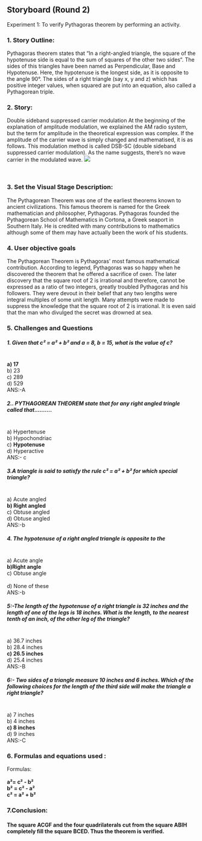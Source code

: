## Storyboard (Round 2)

Experiment 1: To verify Pythagoras theorem by performing an activity.

### 1. Story Outline:

Pythagoras theorem states that “In a right-angled triangle, the square of the hypotenuse side is equal to the sum of squares of the other two sides“. The sides of this triangles have been named as Perpendicular, Base and Hypotenuse. Here, the hypotenuse is the longest side, as it is opposite to the angle 90°. The sides of a right triangle (say x, y and z) which has positive integer values, when squared are put into an equation, also called a Pythagorean triple.
### 2. Story:

Double sideband suppressed carrier modulation
At the beginning of the explanation of amplitude modulation, we explained the AM radio system, but the term for amplitude in the theoretical expression was complex. If the amplitude of the carrier wave is simply changed and mathematised, it is as follows. This modulation method is called DSB-SC (double sideband suppressed carrier modulation). As the name suggests, there’s no wave carrier in the modulated wave.
<img src="experiment/image/rec.png">

<br>



### 3. Set the Visual Stage Description:
The Pythagorean Theorem was one of the earliest theorems known to ancient civilizations. This famous theorem is named for the Greek mathematician and philosopher, Pythagoras. Pythagoras founded the Pythagorean School of Mathematics in Cortona, a Greek seaport in Southern Italy. He is credited with many contributions to mathematics although some of them may have actually been the work of his students.

### 4. User objective goals
The Pythagorean Theorem is Pythagoras' most famous mathematical contribution. According to legend, Pythagoras was so happy when he discovered the theorem that he offered a sacrifice of oxen. The later discovery that the square root of 2 is irrational and therefore, cannot be expressed as a ratio of two integers, greatly troubled Pythagoras and his followers. They were devout in their belief that any two lengths were integral multiples of some unit length. Many attempts were made to suppress the knowledge that the square root of 2 is irrational. It is even said that the man who divulged the secret was drowned at sea.


### 5. Challenges and Questions
##### 1.	Given that c² = a² + b² and a = 8, b = 15, what is the value of c?
<br> <b> a) 17 </b> 
<br> b) 23 
<br> c) 289 
<br> d) 529
<br> ANS:-A

##### 2..	PYTHAGOREAN THEOREM state that for any right angled tringle called that..........
<br>  a) Hypertenuse 
<br> b) Hypochondriac
<br>  c) <b>  Hypotenuse </b>
<br> d) Hyperactive
<br> ANS:- c

##### 3.A triangle is said to satisfy the rule c² = a² + b² for which special triangle?
<br> a) Acute angled
<br>  <b> b)	 Right angled  </b>
<br> c) Obtuse angled
<br>  d)    Obtuse angled 
<br> ANS:-b

##### 4. The hypotenuse of a right angled triangle is opposite to the
<br> a) Acute angle
<br>   <b> b)Right angle </b>
<br> c) Obtuse angle  
<br> d) None of these
<br> ANS:-b

##### 5:-The length of the hypotenuse of a right triangle is 32 inches and the length of one of the legs is 18 inches. What is the length, to the nearest tenth of an inch, of the other leg of the triangle?
<br> a) 36.7 inches
<br> b)   28.4 inches 
<br> <b> c)  26.5 inches </b>
<br> d) 25.4 inches
<br> ANS:-B

##### 6:- Two sides of a triangle measure 10 inches and 6 inches. Which of the following choices for the length of the third side will make the triangle a right triangle?
<br> a) 7 inches
<br> b) 4 inches
<br>  <b> c) 8 inches  </b> 
<br> d) 9 inches
<br> ANS:-C


### 6. Formulas and equations used :

Formulas:<br> 
<br><b>a²= c² - b²</b> 
<br><b>b² = c² - a²</b> 
<br><b>c² = a² + b²</b>

### 7.Conclusion:
####  The square ACGF and the four quadrilaterals cut from the square ABIH completely fill the square BCED. Thus the theorem is verified.





